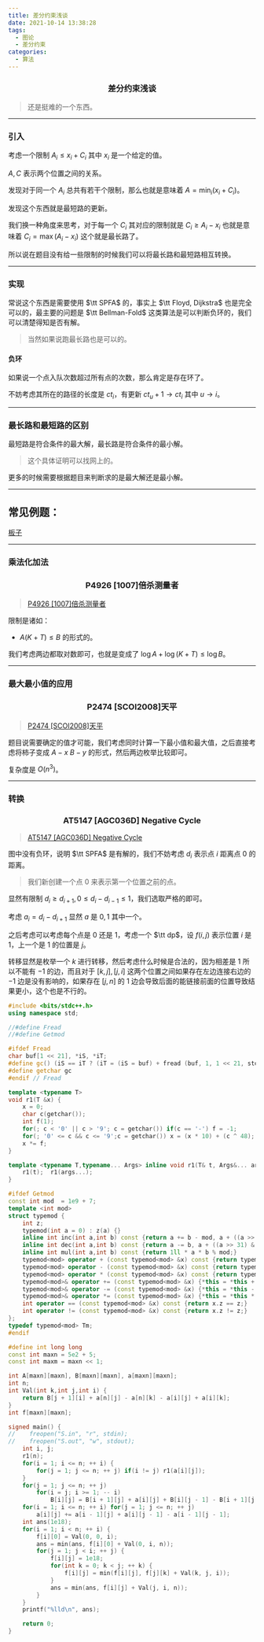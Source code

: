 ```yaml
---
title: 差分约束浅谈
date: 2021-10-14 13:38:28
tags:
  - 图论
  - 差分约束
categories:
  - 算法
---
```


<h3><center>差分约束浅谈</center></h3>

>  还是挺难的一个东西。

 
---

### 引入

考虑一个限制 $A_i \le x_i + C_i$ 其中 $x_i$ 是一个给定的值。

$A, C$ 表示两个位置之间的关系。

发现对于同一个 $A_i$ 总共有若干个限制，那么也就是意味着 $A = \min_i(x_i + C_i)$。

发现这个东西就是最短路的更新。

我们换一种角度来思考，对于每一个 $C_i$ 其对应的限制就是 $C_i \ge A_i - x_i$ 也就是意味着 $C_i = \max(A_i - x_i)$ 这个就是最长路了。

所以说在题目没有给一些限制的时候我们可以将最长路和最短路相互转换。

----

### 实现

常说这个东西是需要使用 $\tt SPFA$ 的，事实上 $\tt Floyd, Dijkstra$ 也是完全可以的，最主要的问题是 $\tt Bellman-Fold$ 这类算法是可以判断负环的，我们可以清楚得知是否有解。

> 当然如果说跑最长路也是可以的。

#### 负环

如果说一个点入队次数超过所有点的次数，那么肯定是存在环了。

不妨考虑其所在的路径的长度是 $ct_i$，有更新 $ct_u + 1\to ct_i$ 其中 $u \to i$。

---

### 最长路和最短路的区别

最短路是符合条件的最大解，最长路是符合条件的最小解。

> 这个具体证明可以找网上的。

更多的时候需要根据题目来判断求的是最大解还是最小解。

----

## 常见例题：

[板子](https://www.luogu.com.cn/problem/P5960)

---

### 乘法化加法

<h3><center>P4926 [1007]倍杀测量者</center></h3>

> [P4926 [1007]倍杀测量者](https://www.luogu.com.cn/problem/P4926)

限制是诸如：

- $A(K + T) \le B$ 的形式的。

我们考虑两边都取对数即可，也就是变成了 $\log A + \log(K + T) \le \log B$。

----

### 最大最小值的应用

<h3><center>P2474 [SCOI2008]天平</center></h3>

> [P2474 [SCOI2008]天平](https://www.luogu.com.cn/problem/P2474)

题目说需要确定的值才可能，我们考虑同时计算一下最小值和最大值，之后直接考虑将柿子变成 $A - x\ B - y$ 的形式，然后两边枚举比较即可。

复杂度是 $O(n^3)$。

----

### 转换

<h3><center>AT5147 [AGC036D] Negative Cycle</center></h3>

> [AT5147 [AGC036D] Negative Cycle](https://www.luogu.com.cn/problem/AT5147)

图中没有负环，说明 $\tt SPFA$ 是有解的，我们不妨考虑 $d_i$ 表示点 $i$ 距离点 $0$ 的距离。

>我们新创建一个点 $0$ 来表示第一个位置之前的点。

显然有限制 $d_i \ge d_{i + 1}, 0 \le d_i - d_{i - 1} \le 1$，我们选取严格的即可。

考虑 $a_i = d_i - d_{i + 1}$ 显然 $a$ 是 $0, 1$ 其中一个。

之后考虑可以考虑每个点是 $0$ 还是 $1$，考虑一个 $\tt dp$，设 $f(i, j)$ 表示位置 $i$ 是 $1$，上一个是 $1$ 的位置是 $j$。

转移显然是枚举一个 $k$ 进行转移，然后考虑什么时候是合法的，因为相差是 $1$ 所以不能有 $-1$ 的边，而且对于 $[k, j], [j, i]$ 这两个位置之间如果存在左边连接右边的 $-1$ 边是没有影响的，如果存在 $[j, n]$ 的 $1$ 边会导致后面的能链接前面的位置导致结果更小，这个也是不行的。

```cpp
#include <bits/stdc++.h>
using namespace std;

//#define Fread
//#define Getmod

#ifdef Fread
char buf[1 << 21], *iS, *iT;
#define gc() (iS == iT ? (iT = (iS = buf) + fread (buf, 1, 1 << 21, stdin), (iS == iT ? EOF : *iS ++)) : *iS ++)
#define getchar gc
#endif // Fread

template <typename T>
void r1(T &x) {
	x = 0;
	char c(getchar());
	int f(1);
	for(; c < '0' || c > '9'; c = getchar()) if(c == '-') f = -1;
	for(; '0' <= c && c <= '9';c = getchar()) x = (x * 10) + (c ^ 48);
	x *= f;
}

template <typename T,typename... Args> inline void r1(T& t, Args&... args) {
    r1(t);  r1(args...);
}

#ifdef Getmod
const int mod  = 1e9 + 7;
template <int mod>
struct typemod {
    int z;
    typemod(int a = 0) : z(a) {}
    inline int inc(int a,int b) const {return a += b - mod, a + ((a >> 31) & mod);}
    inline int dec(int a,int b) const {return a -= b, a + ((a >> 31) & mod);}
    inline int mul(int a,int b) const {return 1ll * a * b % mod;}
    typemod<mod> operator + (const typemod<mod> &x) const {return typemod(inc(z, x.z));}
    typemod<mod> operator - (const typemod<mod> &x) const {return typemod(dec(z, x.z));}
    typemod<mod> operator * (const typemod<mod> &x) const {return typemod(mul(z, x.z));}
    typemod<mod>& operator += (const typemod<mod> &x) {*this = *this + x; return *this;}
    typemod<mod>& operator -= (const typemod<mod> &x) {*this = *this - x; return *this;}
    typemod<mod>& operator *= (const typemod<mod> &x) {*this = *this * x; return *this;}
    int operator == (const typemod<mod> &x) const {return x.z == z;}
    int operator != (const typemod<mod> &x) const {return x.z != z;}
};
typedef typemod<mod> Tm;
#endif

#define int long long
const int maxn = 5e2 + 5;
const int maxm = maxn << 1;

int A[maxn][maxn], B[maxn][maxn], a[maxn][maxn];
int n;
int Val(int k,int j,int i) {
    return B[j + 1][i] + a[n][j] - a[n][k] - a[i][j] + a[i][k];
}
int f[maxn][maxn];

signed main() {
//    freopen("S.in", "r", stdin);
//    freopen("S.out", "w", stdout);
    int i, j;
    r1(n);
    for(i = 1; i <= n; ++ i) {
        for(j = 1; j <= n; ++ j) if(i != j) r1(a[i][j]);
    }
    for(j = 1; j <= n; ++ j)
        for(i = j; i >= 1; -- i)
            B[i][j] = B[i + 1][j] + a[i][j] + B[i][j - 1] - B[i + 1][j - 1];
    for(i = 1; i <= n; ++ i) for(j = 1; j <= n; ++ j)
        a[i][j] += a[i - 1][j] + a[i][j - 1] - a[i - 1][j - 1];
    int ans(1e18);
    for(i = 1; i < n; ++ i) {
        f[i][0] = Val(0, 0, i);
        ans = min(ans, f[i][0] + Val(0, i, n));
        for(j = 1; j < i; ++ j) {
            f[i][j] = 1e18;
            for(int k = 0; k < j; ++ k) {
                f[i][j] = min(f[i][j], f[j][k] + Val(k, j, i));
            }
            ans = min(ans, f[i][j] + Val(j, i, n));
        }
    }
    printf("%lld\n", ans);

	return 0;
}
```



